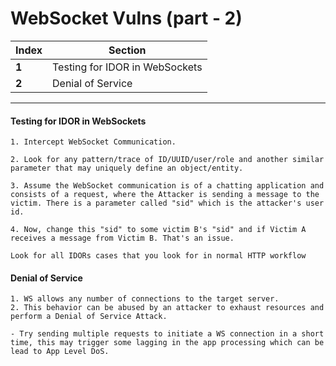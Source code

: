 #  WebSocket Vulns (part - 2)

Index | Section
--- | ---
**1** | Testing for IDOR in WebSockets
**2** | Denial of Service
___
#### Testing for IDOR in WebSockets
```
1. Intercept WebSocket Communication.

2. Look for any pattern/trace of ID/UUID/user/role and another similar parameter that may uniquely define an object/entity.

3. Assume the WebSocket communication is of a chatting application and consists of a request, where the Attacker is sending a message to the victim. There is a parameter called "sid" which is the attacker's user id.

4. Now, change this "sid" to some victim B's "sid" and if Victim A receives a message from Victim B. That's an issue.

Look for all IDORs cases that you look for in normal HTTP workflow
```
#### Denial of Service
```
1. WS allows any number of connections to the target server.
2. This behavior can be abused by an attacker to exhaust resources and perform a Denial of Service Attack.

- Try sending multiple requests to initiate a WS connection in a short time, this may trigger some lagging in the app processing which can be lead to App Level DoS.
```
